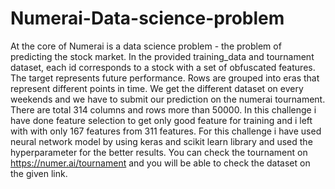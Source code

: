 # Numerai-Data-science-problem
At the core of Numerai is a data science problem - the problem of predicting the stock market.
In the provided training_data and tournament dataset, each id corresponds to a stock with a set of obfuscated features. The target represents future performance. Rows are grouped into eras that represent different points in time. 
We get the different dataset on every weekends and we have to submit our prediction on the numerai tournament. There are total 314 columns and rows more than 50000. In this challenge i have done feature selection to get only good feature for training and i left with with only 167 features from 311 features. For this challenge i have used neural network model by using keras and scikit learn library and used the hyperparameter for the better results. You can check the tournament on https://numer.ai/tournament and you will be able to check the dataset on the given link.
